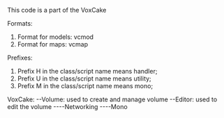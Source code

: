 This code is a part of the VoxCake

Formats:
1. Format for models: vcmod
2. Format for maps: vcmap

Prefixes:
1. Prefix H in the class/script name means handler;
2. Prefix U in the class/script name means utility;
3. Prefix M in the class/script name means mono;

VoxCake:
--Volume: used to create and manage volume
--Editor: used to edit the volume
----Networking
----Mono
